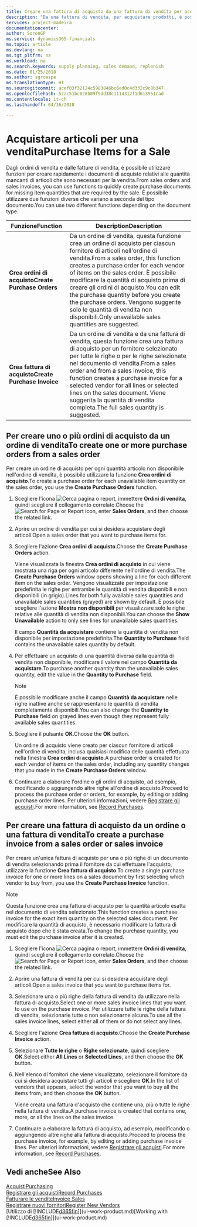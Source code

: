```yaml
---
title: Creare una fattura di acquisto da una fattura di vendita per acquistare gli articoli per una vendita | Documenti Microsoft
description: "Da una fattura di vendita, per acquistare prodotti, è possibile creare una fattura di acquisto per un fornitore."
services: project-madeira
documentationcenter: 
author: SorenGP
ms.service: dynamics365-financials
ms.topic: article
ms.devlang: na
ms.tgt_pltfrm: na
ms.workload: na
ms.search.keywords: supply planning, sales demand, replenish
ms.date: 01/25/2018
ms.author: sgroespe
ms.translationtype: HT
ms.sourcegitcommit: acef03f32124c5983846bc6ed0c4d332c9c8b347
ms.openlocfilehash: 52ac51bc028b09f9dd38c1114312f1d613951cad
ms.contentlocale: it-ch
ms.lasthandoff: 04/16/2018

---
```

# <a name="purchase-items-for-a-sale"></a><span data-ttu-id="440d7-103">Acquistare articoli per una vendita</span><span class="sxs-lookup"><span data-stu-id="440d7-103">Purchase Items for a Sale</span></span>
<span data-ttu-id="440d7-104">Dagli ordini di vendita e dalle fatture di vendita, è possibile utilizzare funzioni per creare rapidamente i documenti di acquisto relativi alle quantità mancanti di articoli che sono necessari per la vendita.</span><span class="sxs-lookup"><span data-stu-id="440d7-104">From sales orders and sales invoices, you can use functions to quickly create purchase documents for missing item quantities that are required by the sale.</span></span> <span data-ttu-id="440d7-105">È possibile utilizzare due funzioni diverse che variano a seconda del tipo documento.</span><span class="sxs-lookup"><span data-stu-id="440d7-105">You can use two different functions depending on the document type.</span></span>

|<span data-ttu-id="440d7-106">Funzione</span><span class="sxs-lookup"><span data-stu-id="440d7-106">Function</span></span>|<span data-ttu-id="440d7-107">Description</span><span class="sxs-lookup"><span data-stu-id="440d7-107">Description</span></span>|
|--------|-----------|
|<span data-ttu-id="440d7-108">**Crea ordini di acquisto**</span><span class="sxs-lookup"><span data-stu-id="440d7-108">**Create Purchase Orders**</span></span>|<span data-ttu-id="440d7-109">Da un ordine di vendita, questa funzione crea un ordine di acquisto per ciascun fornitore di articoli nell'ordine di vendita.</span><span class="sxs-lookup"><span data-stu-id="440d7-109">From a sales order, this function creates a purchase order for each vendor of items on the sales order.</span></span> <span data-ttu-id="440d7-110">È possibile modificare la quantità di acquisto prima di creare gli ordini di acquisto.</span><span class="sxs-lookup"><span data-stu-id="440d7-110">You can edit the purchase quantity before you create the purchase orders.</span></span> <span data-ttu-id="440d7-111">Vengono suggerite solo le quantità di vendita non disponibili.</span><span class="sxs-lookup"><span data-stu-id="440d7-111">Only unavailable sales quantities are suggested.</span></span>
|<span data-ttu-id="440d7-112">**Crea fattura di acquisto**</span><span class="sxs-lookup"><span data-stu-id="440d7-112">**Create Purchase Invoice**</span></span>|<span data-ttu-id="440d7-113">Da un ordine di vendita e da una fattura di vendita, questa funzione crea una fattura di acquisto per un fornitore selezionato per tutte le righe o per le righe selezionate nel documento di vendita.</span><span class="sxs-lookup"><span data-stu-id="440d7-113">From a sales order and from a sales invoice, this function creates a purchase invoice for a selected vendor for all lines or selected lines on the sales document.</span></span> <span data-ttu-id="440d7-114">Viene suggerita la quantità di vendita completa.</span><span class="sxs-lookup"><span data-stu-id="440d7-114">The full sales quantity is suggested.</span></span>|

## <a name="to-create-one-or-more-purchase-orders-from-a-sales-order"></a><span data-ttu-id="440d7-115">Per creare uno o più ordini di acquisto da un ordine di vendita</span><span class="sxs-lookup"><span data-stu-id="440d7-115">To create one or more purchase orders from a sales order</span></span>
<span data-ttu-id="440d7-116">Per creare un ordine di acquisto per ogni quantità articolo non disponibile nell'ordine di vendita, è possibile utilizzare la funzione **Crea ordini di acquisto**.</span><span class="sxs-lookup"><span data-stu-id="440d7-116">To create a purchase order for each unavailable item quantity on the sales order, you use the **Create Purchase Orders** function.</span></span>

1. <span data-ttu-id="440d7-117">Scegliere l'icona ![Cerca pagina o report](media/ui-search/search_small.png "icona Cerca pagina o report"), immettere **Ordini di vendita**, quindi scegliere il collegamento correlato.</span><span class="sxs-lookup"><span data-stu-id="440d7-117">Choose the ![Search for Page or Report](media/ui-search/search_small.png "Search for Page or Report icon") icon, enter **Sales Orders**, and then choose the related link.</span></span>
2. <span data-ttu-id="440d7-118">Aprire un ordine di vendita per cui si desidera acquistare degli articoli.</span><span class="sxs-lookup"><span data-stu-id="440d7-118">Open a sales order that you want to purchase items for.</span></span>
3. <span data-ttu-id="440d7-119">Scegliere l'azione **Crea ordini di acquisto**.</span><span class="sxs-lookup"><span data-stu-id="440d7-119">Choose the **Create Purchase Orders** action.</span></span>

    <span data-ttu-id="440d7-120">Viene visualizzata la finestra **Crea ordini di acquisto** in cui viene mostrata una riga per ogni articolo differente nell'ordine di vendita.</span><span class="sxs-lookup"><span data-stu-id="440d7-120">The **Create Purchase Orders** window opens showing a line for each different item on the sales order.</span></span> <span data-ttu-id="440d7-121">Vengono visualizzate per impostazione predefinita le righe per entrambe le quantità di vendita disponibili e non disponibili (in grigio).</span><span class="sxs-lookup"><span data-stu-id="440d7-121">Lines for both fully available sales quantities and unavailable sales quantities (grayed) are shown by default.</span></span> <span data-ttu-id="440d7-122">È possibile scegliere l'azione **Mostra non disponibili** per visualizzare solo le righe relative alle quantità di vendita non disponibili.</span><span class="sxs-lookup"><span data-stu-id="440d7-122">You can choose the **Show Unavailable** action to only see lines for unavailable sales quantities.</span></span>

    <span data-ttu-id="440d7-123">Il campo **Quantità da acquistare** contiene la quantità di vendita non disponibile per impostazione predefinita.</span><span class="sxs-lookup"><span data-stu-id="440d7-123">The **Quantity to Purchase** field contains the unavailable sales quantity by default.</span></span>
4. <span data-ttu-id="440d7-124">Per effettuare un acquisto di una quantità diversa dalla quantità di vendita non disponibile, modificare il valore nel campo **Quantità da acquistare**.</span><span class="sxs-lookup"><span data-stu-id="440d7-124">To purchase another quantity than the unavailable sales quantity, edit the value in the **Quantity to Purchase** field.</span></span>

    > [!NOTE]  
   >   <span data-ttu-id="440d7-125">È possibile modificare anche il campo **Quantità da acquistare** nelle righe inattive anche se rappresentano le quantità di vendita completamente disponibili.</span><span class="sxs-lookup"><span data-stu-id="440d7-125">You can also change the **Quantity to Purchase** field on grayed lines even though they represent fully available sales quantities.</span></span>
5. <span data-ttu-id="440d7-126">Scegliere il pulsante **OK**.</span><span class="sxs-lookup"><span data-stu-id="440d7-126">Choose the **OK** button.</span></span>

    <span data-ttu-id="440d7-127">Un ordine di acquisto viene creato per ciascun fornitore di articoli nell'ordine di vendita, inclusa qualsiasi modifica delle quantità effettuata nella finestra **Crea ordini di acquisto**.</span><span class="sxs-lookup"><span data-stu-id="440d7-127">A purchase order is created for each vendor of items on the sales order, including any quantity changes that you made in the **Create Purchase Orders** window.</span></span>
6. <span data-ttu-id="440d7-128">Continuare a elaborare l'ordine o gli ordini di acquisto, ad esempio, modificando o aggiungendo altre righe all'ordine di acquisto.</span><span class="sxs-lookup"><span data-stu-id="440d7-128">Proceed to process the purchase order or orders, for example, by editing or adding purchase order lines.</span></span> <span data-ttu-id="440d7-129">Per ulteriori informazioni, vedere [Registrare gli acquisti](purchasing-how-record-purchases.md).</span><span class="sxs-lookup"><span data-stu-id="440d7-129">For more information, see [Record Purchases](purchasing-how-record-purchases.md).</span></span>


## <a name="to-create-a-purchase-invoice-from-a-sales-order-or-sales-invoice"></a><span data-ttu-id="440d7-130">Per creare una fattura di acquisto da un ordine o una fattura di vendita</span><span class="sxs-lookup"><span data-stu-id="440d7-130">To create a purchase invoice from a sales order or sales invoice</span></span>
<span data-ttu-id="440d7-131">Per creare un'unica fattura di acquisto per una o più righe di un documento di vendita selezionando prima il fornitore da cui effettuare l'acquisto, utilizzare la funzione **Crea fattura di acquisto**.</span><span class="sxs-lookup"><span data-stu-id="440d7-131">To create a single purchase invoice for one or more lines on a sales document by first selecting which vendor to buy from, you use the **Create Purchase Invoice** function.</span></span>

> [!NOTE]  
>   <span data-ttu-id="440d7-132">Questa funzione crea una fattura di acquisto per la quantità articolo esatta nel documento di vendita selezionato.</span><span class="sxs-lookup"><span data-stu-id="440d7-132">This function creates a purchase invoice for the exact item quantity on the selected sales document.</span></span> <span data-ttu-id="440d7-133">Per modificare la quantità di acquisto, è necessario modificare la fattura di acquisto dopo che è stata creata.</span><span class="sxs-lookup"><span data-stu-id="440d7-133">To change the purchase quantity, you must edit the purchase invoice after it is created.</span></span>  

1. <span data-ttu-id="440d7-134">Scegliere l'icona ![Cerca pagina o report](media/ui-search/search_small.png "icona Cerca pagina o report"), immettere **Ordini di vendita**, quindi scegliere il collegamento correlato.</span><span class="sxs-lookup"><span data-stu-id="440d7-134">Choose the ![Search for Page or Report](media/ui-search/search_small.png "Search for Page or Report icon") icon, enter **Sales Orders**, and then choose the related link.</span></span>
2. <span data-ttu-id="440d7-135">Aprire una fattura di vendita per cui si desidera acquistare degli articoli.</span><span class="sxs-lookup"><span data-stu-id="440d7-135">Open a sales invoice that you want to purchase items for.</span></span>
3. <span data-ttu-id="440d7-136">Selezionare una o più righe della fattura di vendita da utilizzare nella fattura di acquisto.</span><span class="sxs-lookup"><span data-stu-id="440d7-136">Select one or more sales invoice lines that you want to use on the purchase invoice.</span></span> <span data-ttu-id="440d7-137">Per utilizzare tutte le righe della fattura di vendita, selezionarle tutte o non selezionarne alcuna.</span><span class="sxs-lookup"><span data-stu-id="440d7-137">To use all the sales invoice lines, select either all of them or do not select any lines.</span></span>
4. <span data-ttu-id="440d7-138">Scegliere l'azione **Crea fattura di acquisto**.</span><span class="sxs-lookup"><span data-stu-id="440d7-138">Choose the **Create Purchase Invoice** action.</span></span>
5. <span data-ttu-id="440d7-139">Selezionare **Tutte le righe** o **Righe selezionate**, quindi scegliere **OK**.</span><span class="sxs-lookup"><span data-stu-id="440d7-139">Select either **All Lines** or **Selected Lines**, and then choose the **OK** button.</span></span>  
6. <span data-ttu-id="440d7-140">Nell'elenco di fornitori che viene visualizzato, selezionare il fornitore da cui si desidera acquistare tutti gli articoli e scegliere **OK**.</span><span class="sxs-lookup"><span data-stu-id="440d7-140">In the list of vendors that appears, select the vendor that you want to buy all the items from, and then choose the **OK** button.</span></span>

    <span data-ttu-id="440d7-141">Viene creata una fattura d'acquisto che contiene una, più o tutte le righe nella fattura di vendita.</span><span class="sxs-lookup"><span data-stu-id="440d7-141">A purchase invoice is created that contains one, more, or all the lines on the sales invoice.</span></span>
7. <span data-ttu-id="440d7-142">Continuare a elaborare la fattura di acquisto, ad esempio, modificando o aggiungendo altre righe alla fattura di acquisto.</span><span class="sxs-lookup"><span data-stu-id="440d7-142">Proceed to process the purchase invoice, for example, by editing or adding purchase invoice lines.</span></span> <span data-ttu-id="440d7-143">Per ulteriori informazioni, vedere [Registrare gli acquisti](purchasing-how-record-purchases.md).</span><span class="sxs-lookup"><span data-stu-id="440d7-143">For more information, see [Record Purchases](purchasing-how-record-purchases.md).</span></span>

## <a name="see-also"></a><span data-ttu-id="440d7-144">Vedi anche</span><span class="sxs-lookup"><span data-stu-id="440d7-144">See Also</span></span>
[<span data-ttu-id="440d7-145">Acquisti</span><span class="sxs-lookup"><span data-stu-id="440d7-145">Purchasing</span></span>](purchasing-manage-purchasing.md)  
[<span data-ttu-id="440d7-146">Registrare gli acquisti</span><span class="sxs-lookup"><span data-stu-id="440d7-146">Record Purchases</span></span>](purchasing-how-record-purchases.md)  
[<span data-ttu-id="440d7-147">Fatturare le vendite</span><span class="sxs-lookup"><span data-stu-id="440d7-147">Invoice Sales</span></span>](sales-how-invoice-sales.md)  
[<span data-ttu-id="440d7-148">Registrare nuovi fornitori</span><span class="sxs-lookup"><span data-stu-id="440d7-148">Register New Vendors</span></span>](purchasing-how-register-new-vendors.md)  
<span data-ttu-id="440d7-149">[Utilizzo di [!INCLUDE[d365fin](includes/d365fin_md.md)]](ui-work-product.md)</span><span class="sxs-lookup"><span data-stu-id="440d7-149">[Working with [!INCLUDE[d365fin](includes/d365fin_md.md)]](ui-work-product.md)</span></span>

